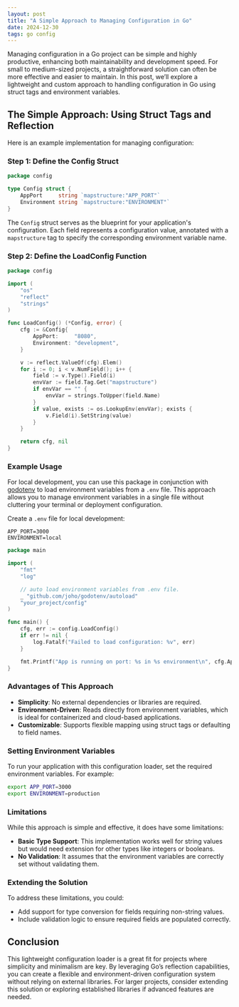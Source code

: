 ```yaml
---
layout: post
title: "A Simple Approach to Managing Configuration in Go"
date: 2024-12-30
tags: go config
---
```


Managing configuration in a Go project can be simple and highly productive, enhancing both maintainability and development speed. For small to medium-sized projects, a straightforward solution can often be more effective and easier to maintain. In this post, we’ll explore a lightweight and custom approach to handling configuration in Go using struct tags and environment variables.

## The Simple Approach: Using Struct Tags and Reflection

Here is an example implementation for managing configuration:

### Step 1: Define the Config Struct

```go
package config

type Config struct {
    AppPort     string `mapstructure:"APP_PORT"`
    Environment string `mapstructure:"ENVIRONMENT"`
}
```

The `Config` struct serves as the blueprint for your application's configuration. Each field represents a configuration value, annotated with a `mapstructure` tag to specify the corresponding environment variable name.

### Step 2: Define the LoadConfig Function

```go
package config

import (
    "os"
    "reflect"
    "strings"
)

func LoadConfig() (*Config, error) {
    cfg := &Config{
        AppPort:     "8080",
        Environment: "development",
    }

    v := reflect.ValueOf(cfg).Elem()
    for i := 0; i < v.NumField(); i++ {
        field := v.Type().Field(i)
        envVar := field.Tag.Get("mapstructure")
        if envVar == "" {
            envVar = strings.ToUpper(field.Name)
        }
        if value, exists := os.LookupEnv(envVar); exists {
            v.Field(i).SetString(value)
        }
    }

    return cfg, nil
}
```

### Example Usage

For local development, you can use this package in conjunction with [godotenv](https://github.com/joho/godotenv) to load environment variables from a `.env` file. This approach allows you to manage environment variables in a single file without cluttering your terminal or deployment configuration.

Create a `.env` file for local development:

```env
APP_PORT=3000
ENVIRONMENT=local
```

```go
package main

import (
    "fmt"
    "log"

    // auto load environment variables from .env file.
    _ "github.com/joho/godotenv/autoload"
    "your_project/config"
)

func main() {
    cfg, err := config.LoadConfig()
    if err != nil {
        log.Fatalf("Failed to load configuration: %v", err)
    }

    fmt.Printf("App is running on port: %s in %s environment\n", cfg.AppPort, cfg.Environment)
}
```

### Advantages of This Approach

- **Simplicity**: No external dependencies or libraries are required.
- **Environment-Driven**: Reads directly from environment variables, which is ideal for containerized and cloud-based applications.
- **Customizable**: Supports flexible mapping using struct tags or defaulting to field names.

### Setting Environment Variables

To run your application with this configuration loader, set the required environment variables. For example:

```bash
export APP_PORT=3000
export ENVIRONMENT=production
```

### Limitations

While this approach is simple and effective, it does have some limitations:

- **Basic Type Support**: This implementation works well for string values but would need extension for other types like integers or booleans.
- **No Validation**: It assumes that the environment variables are correctly set without validating them.

### Extending the Solution

To address these limitations, you could:

- Add support for type conversion for fields requiring non-string values.
- Include validation logic to ensure required fields are populated correctly.

## Conclusion

This lightweight configuration loader is a great fit for projects where simplicity and minimalism are key. By leveraging Go’s reflection capabilities, you can create a flexible and environment-driven configuration system without relying on external libraries. For larger projects, consider extending this solution or exploring established libraries if advanced features are needed.
